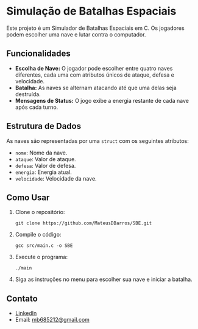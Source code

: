 # Simulação de Batalhas Espaciais

Este projeto é um Simulador de Batalhas Espaciais em C. Os jogadores podem escolher uma nave e lutar contra o computador.

## Funcionalidades

- **Escolha de Nave:** O jogador pode escolher entre quatro naves diferentes, cada uma com atributos únicos de ataque, defesa e velocidade.
- **Batalha:** As naves se alternam atacando até que uma delas seja destruída.
- **Mensagens de Status:** O jogo exibe a energia restante de cada nave após cada turno.

## Estrutura de Dados

As naves são representadas por uma `struct` com os seguintes atributos:
- `nome`: Nome da nave.
- `ataque`: Valor de ataque.
- `defesa`: Valor de defesa.
- `energia`: Energia atual.
- `velocidade`: Velocidade da nave.

## Como Usar

1. Clone o repositório:
    ```
    git clone https://github.com/MateusDBarros/SBE.git
    ```

2. Compile o código:
    ```
    gcc src/main.c -o SBE
    ```

3. Execute o programa:
    ```
    ./main
    ```

4. Siga as instruções no menu para escolher sua nave e iniciar a batalha.

## Contato

- [LinkedIn](https://www.linkedin.com/in/mateus-barros13)
- Email: mb685212@gmail.com
